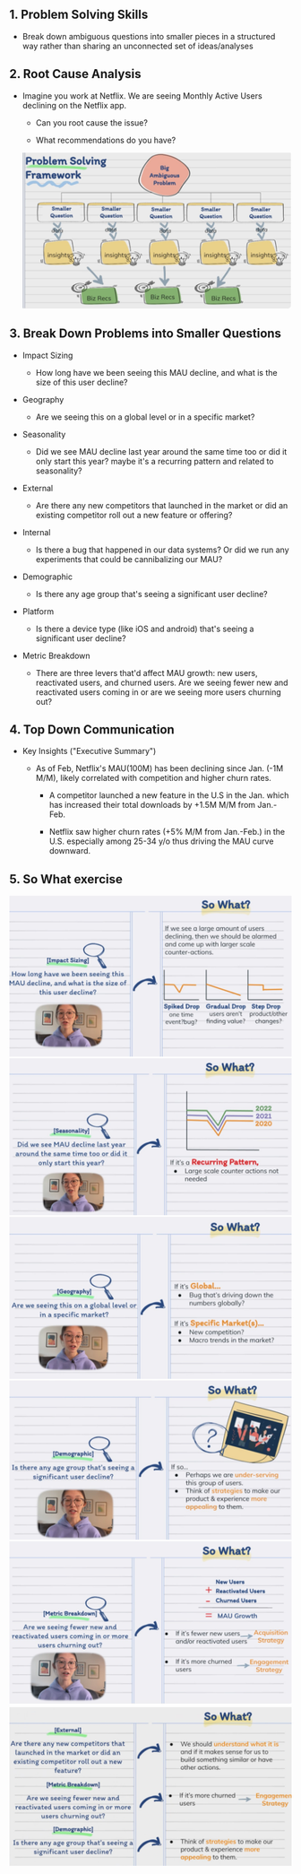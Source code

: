 ## 1. Problem Solving Skills

- Break down ambiguous questions into smaller pieces in a structured way rather than sharing an unconnected set of ideas/analyses

## 2. Root Cause Analysis

- Imagine you work at Netflix. We are seeing Monthly Active Users declining on the Netflix app.

    - Can you root cause the issue?

    - What recommendations do you have?

    <img src="../Img/테크기업_분석가처럼_생각하기_1.jpg">

## 3. Break Down Problems into Smaller Questions

- Impact Sizing

    - How long have we been seeing this MAU decline, and what is the size of this user decline?

- Geography

    - Are we seeing this on a global level or in a specific market?

- Seasonality 

    - Did we see MAU decline last year around the same time too or did it only start this year? maybe it's a recurring pattern and related to seasonality?

- External

    - Are there any new competitors that launched in the market or did an existing competitor roll out a new feature or offering?

- Internal

    - Is there a bug that happened in our data systems? Or did we run any experiments that could be cannibalizing our MAU?

- Demographic
    
    - Is there any age group that's seeing a significant user decline?

- Platform 
    
    - Is there a device type (like iOS and android) that's seeing a significant user decline?

- Metric Breakdown 

    - There are three levers that'd affect MAU growth: new users, reactivated users, and churned users. Are we seeing fewer new and reactivated users coming in or are we seeing more users churning out?

## 4. Top Down Communication

- Key Insights ("Executive Summary")

    - As of Feb, Netflix's MAU(100M) has been declining since Jan. (-1M M/M), likely correlated with competition and higher churn rates.

        - A competitor launched a new feature in the U.S in the Jan. which has increased their total downloads by +1.5M M/M from Jan.-Feb.

        - Netflix saw higher churn rates (+5% M/M from Jan.-Feb.) in the U.S. especially among 25-34 y/o thus driving the MAU curve downward.

## 5. So What exercise

<img src="../Img/테크기업_분석가처럼_생각하기_2.jpg">

<img src="../Img/테크기업_분석가처럼_생각하기_3.jpg">

<img src="../Img/테크기업_분석가처럼_생각하기_4.jpg">

<img src="../Img/테크기업_분석가처럼_생각하기_5.jpg">

<img src="../Img/테크기업_분석가처럼_생각하기_6.jpg">

<img src="../Img/테크기업_분석가처럼_생각하기_7.jpg">
